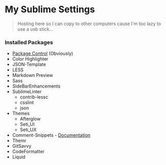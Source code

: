My Sublime Settings
=======
>Hosting here so I can copy to other computers cause I'm too lazy to use a usb stick...

### Installed Packages

* [Package Control](https://packagecontrol.io/installation) (Obviously)
* Color Highlighter
* JSON-Template
* LESS
* Markdown Preview
* Sass
* SideBarEnhancements
* SublimeLinter
  * contrib-lessc
  * csslint
  * json
* Themes
  * Afterglow
  * Seti_UI
  * Seti_UX
* Comment-Snippets - [Documentation](https://packagecontrol.io/packages/Comment-Snippets)
* Themr
* GitSavvy
* CodeFormatter
* Liquid
